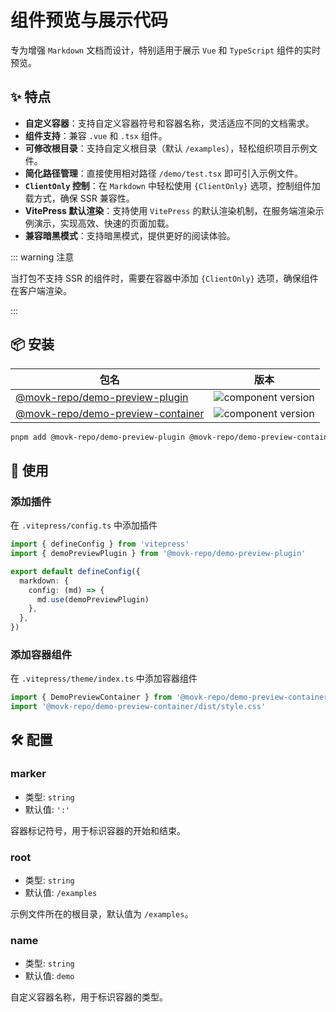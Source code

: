 # 组件预览与展示代码

专为增强 `Markdown` 文档而设计，特别适用于展示 `Vue` 和 `TypeScript` 组件的实时预览。

## ✨ 特点

- **自定义容器**：支持自定义容器符号和容器名称，灵活适应不同的文档需求。
- **组件支持**：兼容 `.vue` 和 `.tsx` 组件。
- **可修改根目录**：支持自定义根目录（默认 `/examples`），轻松组织项目示例文件。
- **简化路径管理**：直接使用相对路径 `/demo/test.tsx` 即可引入示例文件。
- **`ClientOnly` 控制**：在 `Markdown` 中轻松使用 `{ClientOnly}` 选项，控制组件加载方式，确保 SSR 兼容性。
- **VitePress 默认渲染**：支持使用 `VitePress` 的默认渲染机制，在服务端渲染示例演示，实现高效、快速的页面加载。
- **兼容暗黑模式**：支持暗黑模式，提供更好的阅读体验。

::: warning 注意

当打包不支持 SSR 的组件时，需要在容器中添加 `{ClientOnly}` 选项，确保组件在客户端渲染。

:::

## 📦 安装

| 包名                                                                                                 | 版本                                                                             |
| ---------------------------------------------------------------------------------------------------- | -------------------------------------------------------------------------------- |
| [@movk-repo/demo-preview-plugin](https://www.npmjs.com/package/@movk-repo/demo-preview-plugin)       | ![component version](https://badgen.net/npm/v/@movk-repo/demo-preview-plugin)    |
| [@movk-repo/demo-preview-container](https://www.npmjs.com/package/@movk-repo/demo-preview-container) | ![component version](https://badgen.net/npm/v/@movk-repo/demo-preview-container) |

```bash
pnpm add @movk-repo/demo-preview-plugin @movk-repo/demo-preview-container
```

## 🚀 使用

### 添加插件

在 `.vitepress/config.ts` 中添加插件

```ts twoslash
import { defineConfig } from 'vitepress'
import { demoPreviewPlugin } from '@movk-repo/demo-preview-plugin'

export default defineConfig({
  markdown: {
    config: (md) => {
      md.use(demoPreviewPlugin)
    },
  },
})
```

### 添加容器组件

在 `.vitepress/theme/index.ts` 中添加容器组件

```ts twoslash
import { DemoPreviewContainer } from '@movk-repo/demo-preview-container'
import '@movk-repo/demo-preview-container/dist/style.css'
```

## 🛠️ 配置

### marker

- 类型: `string`
- 默认值: `':'`

容器标记符号，用于标识容器的开始和结束。

### root

- 类型: `string`
- 默认值: `/examples`

示例文件所在的根目录，默认值为 `/examples`。

### name

- 类型: `string`
- 默认值: `demo`

自定义容器名称，用于标识容器的类型。
